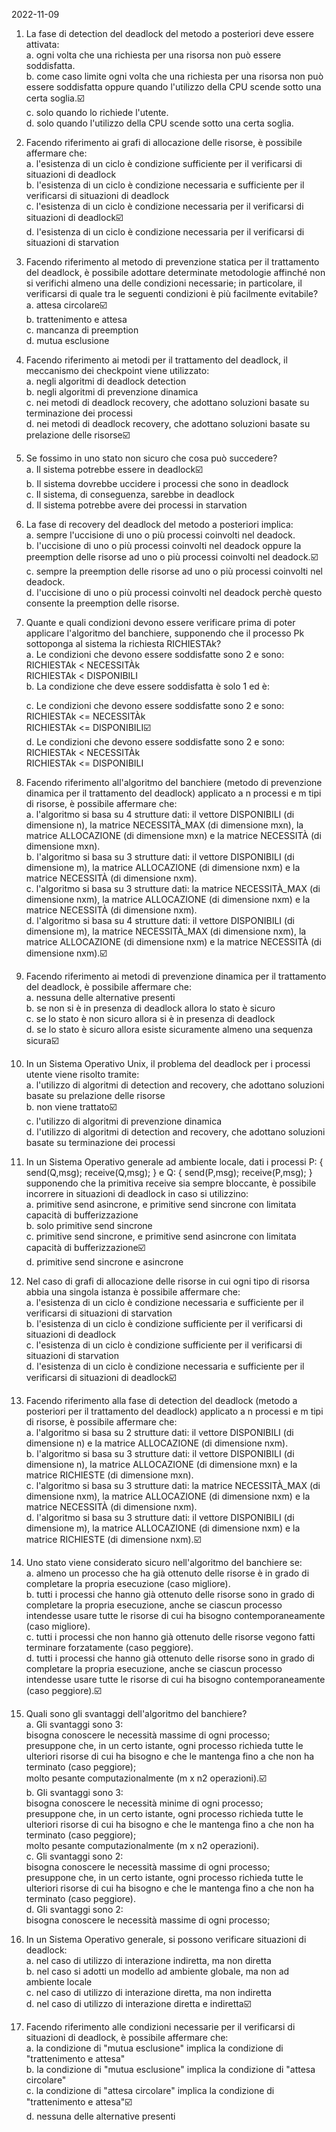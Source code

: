 2022-11-09  

1. La fase di detection del deadlock del metodo a posteriori deve essere attivata:  
    a. ogni volta che una richiesta per una risorsa non può essere soddisfatta.  
    b. come caso limite ogni volta che una richiesta per una risorsa non può essere soddisfatta oppure quando l'utilizzo della CPU scende sotto una certa soglia.☑️  
    c. solo quando lo richiede l'utente.  
    d. solo quando l'utilizzo della CPU scende sotto una certa soglia.  

2. Facendo riferimento ai grafi di allocazione delle risorse, è possibile affermare che:  
    a. l'esistenza di un ciclo è condizione sufficiente per il verificarsi di situazioni di deadlock  
    b. l'esistenza di un ciclo è condizione necessaria e sufficiente per il verificarsi di situazioni di deadlock  
    c. l'esistenza di un ciclo è condizione necessaria per il verificarsi di situazioni di deadlock☑️  
    d. l'esistenza di un ciclo è condizione necessaria per il verificarsi di situazioni di starvation  

3. Facendo riferimento al metodo di prevenzione statica per il trattamento del deadlock, è possibile adottare determinate metodologie affinché non si verifichi almeno una delle condizioni necessarie; in particolare, il verificarsi di quale tra le seguenti condizioni è più facilmente evitabile?  
    a. attesa circolare☑️  
    b. trattenimento e attesa  
    c. mancanza di preemption  
    d. mutua esclusione  

4. Facendo riferimento ai metodi per il trattamento del deadlock, il meccanismo dei checkpoint viene utilizzato:  
    a. negli algoritmi di deadlock detection  
    b. negli algoritmi di prevenzione dinamica  
    c. nei metodi di deadlock recovery, che adottano soluzioni basate su terminazione dei processi  
    d. nei metodi di deadlock recovery, che adottano soluzioni basate su prelazione delle risorse☑️  

5. Se fossimo in uno stato non sicuro che cosa può succedere?  
    a. Il sistema potrebbe essere in deadlock☑️  
    b. Il sistema dovrebbe uccidere i processi che sono in deadlock  
    c. Il sistema, di conseguenza, sarebbe in deadlock  
    d. Il sistema potrebbe avere dei processi in starvation  

6. La fase di recovery del deadlock del metodo a posteriori implica:  
    a. sempre l'uccisione di uno o più processi coinvolti nel deadock.  
    b. l'uccisione di uno o più processi coinvolti nel deadock oppure la preemption delle risorse ad uno o più processi coinvolti nel deadock.☑️  
    c. sempre la preemption delle risorse ad uno o più processi coinvolti nel deadock.  
    d. l'uccisione di uno o più processi coinvolti nel deadock perchè questo consente la preemption delle risorse.  

7. Quante e quali condizioni devono essere verificare prima di poter applicare l'algoritmo del banchiere, supponendo che il processo Pk sottoponga al sistema la richiesta RICHIESTAk?  
    a. Le condizioni che devono essere soddisfatte sono 2 e sono:  
    RICHIESTAk < NECESSITÀk  
    RICHIESTAk < DISPONIBILI  
    b. La condizione che deve essere soddisfatta è solo 1 ed è:  
     
    c. Le condizioni che devono essere soddisfatte sono 2 e sono:  
    RICHIESTAk <= NECESSITÀk  
    RICHIESTAk <= DISPONIBILI☑️  
    d. Le condizioni che devono essere soddisfatte sono 2 e sono:  
    RICHIESTAk < NECESSITÀk  
    RICHIESTAk <= DISPONIBILI  

8. Facendo riferimento all'algoritmo del banchiere (metodo di prevenzione dinamica per il trattamento del deadlock) applicato a n processi e m tipi di risorse, è possibile affermare che:  
    a. l'algoritmo si basa su 4 strutture dati: il vettore DISPONIBILI (di dimensione n), la matrice NECESSITÀ_MAX (di dimensione mxn), la matrice ALLOCAZIONE (di dimensione mxn) e la matrice NECESSITÀ (di dimensione mxn).  
    b. l'algoritmo si basa su 3 strutture dati: il vettore DISPONIBILI (di dimensione m), la matrice ALLOCAZIONE (di dimensione nxm) e la matrice NECESSITÀ (di dimensione nxm).  
    c. l'algoritmo si basa su 3 strutture dati: la matrice NECESSITÀ_MAX (di dimensione nxm), la matrice ALLOCAZIONE (di dimensione nxm) e la matrice NECESSITÀ (di dimensione nxm).  
    d. l'algoritmo si basa su 4 strutture dati: il vettore DISPONIBILI (di dimensione m), la matrice NECESSITÀ_MAX (di dimensione nxm), la matrice ALLOCAZIONE (di dimensione nxm) e la matrice NECESSITÀ (di dimensione nxm).☑️  

9. Facendo riferimento ai metodi di prevenzione dinamica per il trattamento del deadlock, è possibile affermare che:  
    a. nessuna delle alternative presenti  
    b. se non si è in presenza di deadlock allora lo stato è sicuro  
    c. se lo stato è non sicuro allora si è in presenza di deadlock  
    d. se lo stato è sicuro allora esiste sicuramente almeno una sequenza sicura☑️  

10. In un Sistema Operativo Unix, il problema del deadlock per i processi utente viene risolto tramite:  
    a. l'utilizzo di algoritmi di detection and recovery, che adottano soluzioni basate su prelazione delle risorse  
    b. non viene trattato☑️  
    c. l'utilizzo di algoritmi di prevenzione dinamica  
    d. l'utilizzo di algoritmi di detection and recovery, che adottano soluzioni basate su terminazione dei processi  

11. In un Sistema Operativo generale ad ambiente locale, dati i processi P: { send(Q,msg); receive(Q,msg); } e Q: { send(P,msg); receive(P,msg); } supponendo che la primitiva receive sia sempre bloccante, è possibile incorrere in situazioni di deadlock in caso si utilizzino:  
    a. primitive send asincrone, e primitive send sincrone con limitata capacità di bufferizzazione  
    b. solo primitive send sincrone  
    c. primitive send sincrone, e primitive send asincrone con limitata capacità di bufferizzazione☑️  
    d. primitive send sincrone e asincrone  

12. Nel caso di grafi di allocazione delle risorse in cui ogni tipo di risorsa abbia una singola istanza è possibile affermare che:  
    a. l'esistenza di un ciclo è condizione necessaria e sufficiente per il verificarsi di situazioni di starvation  
    b. l'esistenza di un ciclo è condizione sufficiente per il verificarsi di situazioni di deadlock  
    c. l'esistenza di un ciclo è condizione sufficiente per il verificarsi di situazioni di starvation  
    d. l'esistenza di un ciclo è condizione necessaria e sufficiente per il verificarsi di situazioni di deadlock☑️  

13. Facendo riferimento alla fase di detection del deadlock (metodo a posteriori per il trattamento del deadlock) applicato a n processi e m tipi di risorse, è possibile affermare che:  
    a. l'algoritmo si basa su 2 strutture dati: il vettore DISPONIBILI (di dimensione n) e la matrice ALLOCAZIONE (di dimensione nxm).  
    b. l'algoritmo si basa su 3 strutture dati: il vettore DISPONIBILI (di dimensione n), la matrice ALLOCAZIONE (di dimensione mxn) e la matrice RICHIESTE (di dimensione mxn).  
    c. l'algoritmo si basa su 3 strutture dati: la matrice NECESSITÀ_MAX (di dimensione nxm), la matrice ALLOCAZIONE (di dimensione nxm) e la matrice NECESSITÀ (di dimensione nxm).  
    d. l'algoritmo si basa su 3 strutture dati: il vettore DISPONIBILI (di dimensione m), la matrice ALLOCAZIONE (di dimensione nxm) e la matrice RICHIESTE (di dimensione nxm).☑️  

14. Uno stato viene considerato sicuro nell'algoritmo del banchiere se:  
    a. almeno un processo che ha già ottenuto delle risorse è in grado di completare la propria esecuzione (caso migliore).  
    b. tutti i processi che hanno già ottenuto delle risorse sono in grado di completare la propria esecuzione, anche se ciascun processo intendesse usare tutte le risorse di cui ha bisogno contemporaneamente (caso migliore).  
    c. tutti i processi che non hanno già ottenuto delle risorse vegono fatti terminare forzatamente (caso peggiore).  
    d. tutti i processi che hanno già ottenuto delle risorse sono in grado di completare la propria esecuzione, anche se ciascun processo intendesse usare tutte le risorse di cui ha bisogno contemporaneamente (caso peggiore).☑️  

15. Quali sono gli svantaggi dell'algoritmo del banchiere?  
    a. Gli svantaggi sono 3:  
    bisogna conoscere le necessità massime di ogni processo;  
    presuppone che, in un certo istante, ogni processo richieda tutte le ulteriori risorse di cui ha bisogno e che le mantenga fino a che non ha terminato (caso peggiore);  
    molto pesante computazionalmente (m x n2 operazioni).☑️  
    b. Gli svantaggi sono 3:  
    bisogna conoscere le necessità minime di ogni processo;  
    presuppone che, in un certo istante, ogni processo richieda tutte le ulteriori risorse di cui ha bisogno e che le mantenga fino a che non ha terminato (caso peggiore);  
    molto pesante computazionalmente (m x n2 operazioni).  
    c. Gli svantaggi sono 2:  
    bisogna conoscere le necessità massime di ogni processo;  
    presuppone che, in un certo istante, ogni processo richieda tutte le ulteriori risorse di cui ha bisogno e che le mantenga fino a che non ha terminato (caso peggiore).  
    d. Gli svantaggi sono 2:  
    bisogna conoscere le necessità massime di ogni processo;  

16. In un Sistema Operativo generale, si possono verificare situazioni di deadlock:  
    a. nel caso di utilizzo di interazione indiretta, ma non diretta  
    b. nel caso si adotti un modello ad ambiente globale, ma non ad ambiente locale  
    c. nel caso di utilizzo di interazione diretta, ma non indiretta  
    d. nel caso di utilizzo di interazione diretta e indiretta☑️  

17. Facendo riferimento alle condizioni necessarie per il verificarsi di situazioni di deadlock, è possibile affermare che:  
    a. la condizione di "mutua esclusione" implica la condizione di "trattenimento e attesa"  
    b. la condizione di "mutua esclusione" implica la condizione di "attesa circolare"  
    c. la condizione di "attesa circolare" implica la condizione di "trattenimento e attesa"☑️  
    d. nessuna delle alternative presenti  